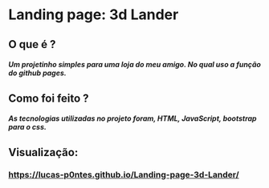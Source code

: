 # Landing page: 3d Lander
## O que é ?
##### Um projetinho simples para uma loja do meu amigo. No qual uso a função do github pages.

## Como foi feito ?

##### As tecnologias utilizadas no projeto foram, HTML, JavaScript, bootstrap para o css.

## Visualização:
### https://lucas-p0ntes.github.io/Landing-page-3d-Lander/




